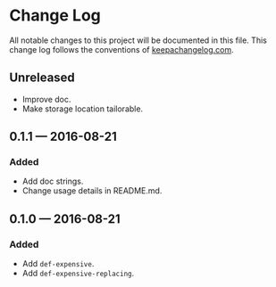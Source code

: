 # Change Log

All notable changes to this project will be documented in this file. This change log follows the conventions of [keepachangelog.com](http://keepachangelog.com/).

## Unreleased

- Improve doc.
- Make storage location tailorable.

## 0.1.1 — 2016-08-21

### Added

- Add doc strings.
- Change usage details in README.md.

## 0.1.0 — 2016-08-21

### Added

- Add `def-expensive`.
- Add `def-expensive-replacing`.
